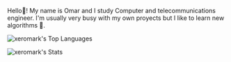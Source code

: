 Hello👋! My name is Omar and I study Computer and telecommunications engineer. I'm usually very busy with my own proyects but I like to learn new algorithms 💪.

<!--
**xeromark/xeromark** is a ✨ _special_ ✨ repository because its `README.md` (this file) appears on your GitHub profile.

Here are some ideas to get you started:

- 🔭 I’m currently working on ...
- 🌱 I’m currently learning ...
- 👯 I’m looking to collaborate on ...
- 🤔 I’m looking for help with ...
- 💬 Ask me about ...
- 📫 How to reach me: ...
- 😄 Pronouns: ...
- ⚡ Fun fact: ...
-->

![xeromark's Top Languages](https://github-readme-stats.vercel.app/api/top-langs/?username=xeromark&theme=dark&show_icons=true&hide_border=true&layout=compact)

![xeromark's Stats](https://github-readme-stats.vercel.app/api?username=xeromark&theme=dark&show_icons=true&hide_border=true&count_private=true)
